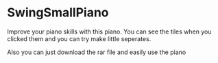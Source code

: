 # SwingSmallPiano
Improve your piano skills with this piano.
You can see the tiles when you clicked them and you can try
make little seperates.

Also you can just download the rar file and easily use the piano
